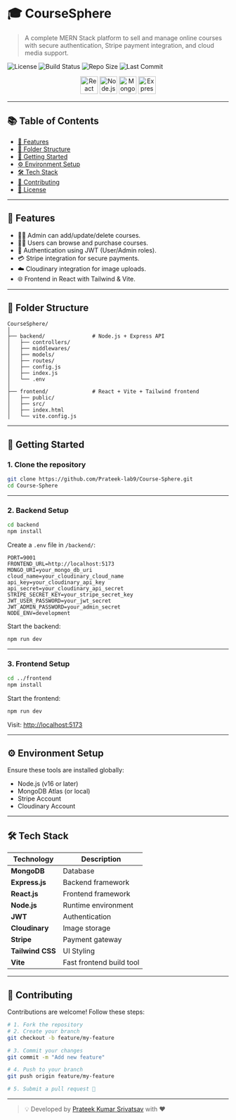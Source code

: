 
# 🎓 CourseSphere

> A complete MERN Stack platform to sell and manage online courses with secure authentication, Stripe payment integration, and cloud media support.

![License](https://img.shields.io/badge/license-MIT-green)
![Build Status](https://img.shields.io/badge/build-passing-brightgreen)
![Repo Size](https://img.shields.io/github/repo-size/Prateek-lab9/Course-Sphere)
![Last Commit](https://img.shields.io/github/last-commit/Prateek-lab9/Course-Sphere)

<div align="center">
  <img src="https://upload.wikimedia.org/wikipedia/commons/a/a7/React-icon.svg" alt="React" width="40"/>
  <img src="https://upload.wikimedia.org/wikipedia/commons/d/d9/Node.js_logo.svg" alt="Node.js" width="40"/>
  <img src="https://upload.wikimedia.org/wikipedia/commons/9/93/MongoDB_Logo.svg" alt="MongoDB" width="40"/>
  <img src="https://cdn.worldvectorlogo.com/logos/express-109.svg" alt="Express" width="40"/>
</div>

---

## 📚 Table of Contents

- [📝 Features](#-features)
- [📁 Folder Structure](#-folder-structure)
- [🚀 Getting Started](#-getting-started)
- [⚙️ Environment Setup](#️-environment-setup)
- [🛠️ Tech Stack](#️-tech-stack)
- [🙌 Contributing](#-contributing)
- [📄 License](#-license)

---

## 📝 Features

- 👩‍🏫 Admin can add/update/delete courses.
- 👨‍🎓 Users can browse and purchase courses.
- 🔐 Authentication using JWT (User/Admin roles).
- 💳 Stripe integration for secure payments.
- ☁️ Cloudinary integration for image uploads.
- 🌐 Frontend in React with Tailwind & Vite.

---

## 📁 Folder Structure

```
CourseSphere/
│
├── backend/               # Node.js + Express API
│   ├── controllers/
│   ├── middlewares/
│   ├── models/
│   ├── routes/
│   ├── config.js
│   ├── index.js
│   └── .env
│
├── frontend/              # React + Vite + Tailwind frontend
│   ├── public/
│   ├── src/
│   ├── index.html
│   └── vite.config.js
```

---

## 🚀 Getting Started

### 1. Clone the repository

```bash
git clone https://github.com/Prateek-lab9/Course-Sphere.git
cd Course-Sphere
```

---

### 2. Backend Setup

```bash
cd backend
npm install
```

Create a `.env` file in `/backend/`:

```env
PORT=9001
FRONTEND_URL=http://localhost:5173
MONGO_URI=your_mongo_db_uri
cloud_name=your_cloudinary_cloud_name
api_key=your_cloudinary_api_key
api_secret=your_cloudinary_api_secret
STRIPE_SECRET_KEY=your_stripe_secret_key
JWT_USER_PASSWORD=your_jwt_secret
JWT_ADMIN_PASSWORD=your_admin_secret
NODE_ENV=development
```

Start the backend:

```bash
npm run dev
```

---

### 3. Frontend Setup

```bash
cd ../frontend
npm install
```

Start the frontend:

```bash
npm run dev
```

Visit: [http://localhost:5173](http://localhost:5173)

---

## ⚙️ Environment Setup

Ensure these tools are installed globally:

- Node.js (v16 or later)
- MongoDB Atlas (or local)
- Stripe Account
- Cloudinary Account

---

## 🛠️ Tech Stack

| Technology | Description |
|------------|-------------|
| **MongoDB** | Database |
| **Express.js** | Backend framework |
| **React.js** | Frontend framework |
| **Node.js** | Runtime environment |
| **JWT** | Authentication |
| **Cloudinary** | Image storage |
| **Stripe** | Payment gateway |
| **Tailwind CSS** | UI Styling |
| **Vite** | Fast frontend build tool |

---

## 🙌 Contributing

Contributions are welcome! Follow these steps:

```bash
# 1. Fork the repository
# 2. Create your branch
git checkout -b feature/my-feature

# 3. Commit your changes
git commit -m "Add new feature"

# 4. Push to your branch
git push origin feature/my-feature

# 5. Submit a pull request 🚀
```

---

> 💡 Developed by [Prateek Kumar Srivatsav](https://github.com/Prateek-lab9) with ❤️
